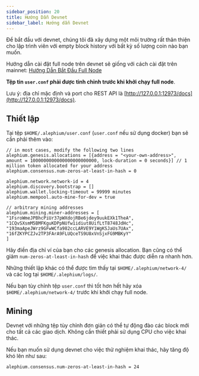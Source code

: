 ```yaml
---
sidebar_position: 20
title: Hướng Dẫn Devnet
sidebar_label: Hướng dẫn Devnet
---
```


Để bắt đầu với devnet, chúng tôi đã xây dựng một môi trường rất thân thiện cho lập trình viên với empty block history với bất kỳ số lượng coin nào bạn muốn.

Hướng dẫn cài đặt full node trên devnet sẽ giống với cách cài đặt trên mainnet: [Hướng Dẫn Bắt Đầu Full Node](full-node/getting-started.md)

**Tệp tin `user.conf` phải được tinh chỉnh trước khi khởi chạy full node**.

Lưu ý: địa chỉ mặc định và port cho REST API là [http://127.0.0.1:12973/docs](http://127.0.0.1:12973/docs).

## Thiết lập

Tại tệp `$HOME/.alephium/user.conf` (`user.conf` nếu sử dụng docker) bạn sẽ cần phải thêm vào:

```
// in most cases, modify the following two lines
alephium.genesis.allocations = [{address = "<your-own-address>", amount = 1000000000000000000000000, lock-duration = 0 seconds}] // 1 million token allocated for your address
alephium.consensus.num-zeros-at-least-in-hash = 0

alephium.network.network-id = 4
alephium.discovery.bootstrap = []
alephium.wallet.locking-timeout = 99999 minutes
alephium.mempool.auto-mine-for-dev = true

// arbitrary mining addresses
alephium.mining.miner-addresses = [
"1FsroWmeJPBhcPiUr37pWXdojRBe6jdey9uukEXk1TheA",
"1CQvSXsmM5BMFKguKDPpNUfw1idiut8UifLtT8748JdHc",
"193maApeJWrz9GFwWCfa982ccLARVE9Y1WgKSJaUs7UAx",
"16fZKYPCZJv2TP3FArA9FLUQceTS9U8xVnSjxFG9MBKyY"
]
```

Hãy điền địa chỉ ví của bạn cho các genesis allocation. Bạn cũng có thể giảm `num-zeros-at-least-in-hash` để việc khai thác được diễn ra nhanh hơn.

Những thiết lập khác có thể được tìm thấy tại `$HOME/.alephium/network-4/` và các log tại `$HOME/.alephium/logs/`.

Nếu bạn tùy chỉnh tệp `user.conf` thì tốt hơn hết hãy xóa `$HOME/.alephium/network-4/` trước khi khởi chạy full node.

## Mining

Devnet với những tệp tùy chỉnh đơn giản có thể tự động đào các block mới cho tất cả các giao dịch. Không cần thiết phải sử dụng CPU cho việc khai thác.

Nếu bạn muốn sử dụng devnet cho việc thử nghiệm khai thác, hãy tăng độ khó lên như sau:

```
alephium.consensus.num-zeros-at-least-in-hash = 24
```
